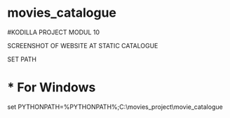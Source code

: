 # movies_catalogue

#KODILLA PROJECT MODUL 10

SCREENSHOT OF WEBSITE AT STATIC CATALOGUE

SET PATH
# * For Windows
set PYTHONPATH=%PYTHONPATH%;C:\movies_project\movie_catalogue